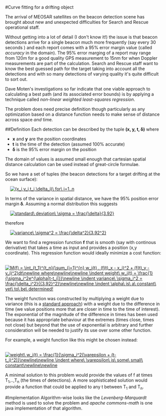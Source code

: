 #Curve fitting for a drifting object

The arrival of MEOSAR satellites on the beacon detection scene has brought about new and unexpected difficulties for Search and
Rescue operational staff. 

Without getting into a lot of detail (I don't know it!) the issue is that beacon detections arrive for a single beacon much more frequently (say every 30 seconds
) and each report comes with a 95% error margin value (called *accuracy* in the domain). The 95% error marging of a report may range from 120m for a good quality 
GPS measurement to 15nm for when Doppler measurements are part of the calculation. Search and Rescue staff want to know the best guessed
path for the target taking into account all the detections and with so many detections of varying quality it's quite difficult to sort out.

Dave Moten's investigations so far indicate that one viable approach to calculating a best path (and its associated error bounds) is by applying a technique called *non-linear weighted least-squares regression*.

The problem does need precise definition though particularly as any optimization based on a distance function needs to make sense of distance across space *and* time. 

##Definition
Each detection can be described by the tuple **(x, y, t, &delta;)** where 
* **x** and **y** are the position coordinates 
* **t** is the time of the detection (assumed 100% accurate)
* **&delta;** is the 95% error margin on the position 

The domain of values is assumed small enough that cartesian spatial distance calculation can be used instead of great-circle formulae.

So we have a set of tuples (the beacon detections for a target drifting at the ocean surface):

&nbsp;&nbsp;&nbsp;&nbsp;<a href="https://www.codecogs.com/eqnedit.php?latex=\fn_jvn&space;(x_i,y_i,t_i,\delta_i)\&space;for\&space;i=1..n" target="_blank"><img src="https://latex.codecogs.com/gif.latex?\fn_jvn&space;(x_i,y_i,t_i,\delta_i)\&space;for\&space;i=1..n" title="(x_i,y_i,t_i,\delta_i)\ for\ i=1..n" /></a>

In terms of the variance in spatial distance, we have the 95% position error margin **&delta;**. Assuming a normal distribution this suggests

&nbsp;&nbsp;&nbsp;&nbsp;<a href="https://www.codecogs.com/eqnedit.php?latex=\fn_jvn&space;standard\&space;deviation\&space;\sigma&space;=&space;\frac{\delta}{3.92}" target="_blank"><img src="https://latex.codecogs.com/gif.latex?\fn_jvn&space;standard\&space;deviation\&space;\sigma&space;=&space;\frac{\delta}{3.92}" title="standard\ deviation\ \sigma = \frac{\delta}{3.92}" /></a>

therefore 

&nbsp;&nbsp;&nbsp;&nbsp;<a href="https://www.codecogs.com/eqnedit.php?latex=\fn_jvn&space;variance\&space;\sigma^2&space;=&space;\frac{\delta^2}{3.92^2}" target="_blank"><img src="https://latex.codecogs.com/gif.latex?\fn_jvn&space;variance\&space;\sigma^2&space;=&space;\frac{\delta^2}{3.92^2}" title="variance\ \sigma^2 = \frac{\delta^2}{3.92^2}" /></a>

We want to find a regression function **f** that is smooth (say with continous derivative) that takes a time as input and provides a position (x,y coordinate). This regression function would ideally minimize a cost function:

&nbsp;&nbsp;&nbsp;&nbsp;<a href="https://www.codecogs.com/eqnedit.php?latex=\fn_jvn&space;M(f)&space;=&space;\int_{t_1}^{t_n}(\sum_{i=1}^{n}&space;w_i(t)&space;.&space;(f(t)_x&space;-&space;x_i)^2&space;&plus;&space;(f(t)_y&space;-&space;y_i)^2)dt\newline&space;where\newline\newline&space;\indent&space;weight\&space;w_i(t)&space;=&space;\frac{1}{\sigma_i^2e^{\alpha|t-t_i|}}\newline&space;\indent&space;variance\&space;\sigma_i^2&space;=&space;\frac{\delta_i^2}{{3.92}^2}\newline\newline&space;\indent&space;\alpha\&space;is\&space;a\&space;constant\&space;yet\&space;to\&space;be\&space;determined!" target="_blank"><img src="https://latex.codecogs.com/gif.latex?\fn_jvn&space;M(f)&space;=&space;\int_{t_1}^{t_n}(\sum_{i=1}^{n}&space;w_i(t)&space;.&space;(f(t)_x&space;-&space;x_i)^2&space;&plus;&space;(f(t)_y&space;-&space;y_i)^2)dt\newline&space;where\newline\newline&space;\indent&space;weight\&space;w_i(t)&space;=&space;\frac{1}{\sigma_i^2e^{\alpha|t-t_i|}}\newline&space;\indent&space;variance\&space;\sigma_i^2&space;=&space;\frac{\delta_i^2}{{3.92}^2}\newline\newline&space;\indent&space;\alpha\&space;is\&space;a\&space;constant\&space;yet\&space;to\&space;be\&space;determined!" title="M(f) = \int_{t_1}^{t_n}(\sum_{i=1}^{n} w_i(t) . (f(t)_x - x_i)^2 + (f(t)_y - y_i)^2)dt\newline where\newline\newline \indent weight\ w_i(t) = \frac{1}{\sigma_i^2e^{\alpha|t-t_i|}}\newline \indent variance\ \sigma_i^2 = \frac{\delta_i^2}{{3.92}^2}\newline\newline \indent \alpha\ is\ a\ constant\ yet\ to\ be\ determined!" /></a>

The weight function was constructed by multiplying a weight due to variance (this is a [standard approach](https://onlinecourses.science.psu.edu/stat501/node/352)) with a weight due to the difference in time (we value positions more that are closer in time to the time of interest). The exponential of the magnitude of the difference in times has been used because it has appropriate behaviour at the extremes (times close, times not close) but beyond that the use of exponential is arbitrary and further consideration will be needed to justify its use over some other function.

For example, a weight function like this might be chosen instead:

&nbsp;&nbsp;&nbsp;&nbsp;<a href="https://www.codecogs.com/eqnedit.php?latex=\fn_jvn&space;weight\&space;w_i(t)&space;=&space;\frac{1}{\sigma_i^2(\varepsilon&space;&plus;&space;(t-t_i)^2)}\newline\newline&space;\indent&space;where\&space;\varepsilon\&space;is\&space;some\&space;small\&space;constant\newline\newline" target="_blank"><img src="https://latex.codecogs.com/gif.latex?\fn_jvn&space;weight\&space;w_i(t)&space;=&space;\frac{1}{\sigma_i^2(\varepsilon&space;&plus;&space;(t-t_i)^2)}\newline\newline&space;\indent&space;where\&space;\varepsilon\&space;is\&space;some\&space;small\&space;constant\newline\newline" title="weight\ w_i(t) = \frac{1}{\sigma_i^2(\varepsilon + (t-t_i)^2)}\newline\newline \indent where\ \varepsilon\ is\ some\ small\ constant\newline\newline" /></a>

A minimal solution to this problem would provide the values of f at times T<sub>1</sub>,..,T<sub>n</sub> (the times of detections). A more sophisticated solution would provide a function that could be applied to any t between T<sub>1</sub> and T<sub>n</sub>.

#Implementation
Algorithm-wise looks like the *Levenberg-Marquardt* method is used to solve the problem and *apache commons-math* is one java implementation of 
that algorithm.
